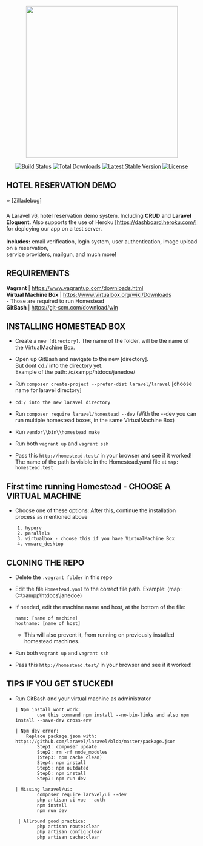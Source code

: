 <p align="center"><img src="https://res.cloudinary.com/dtfbvvkyp/image/upload/v1566331377/laravel-logolockup-cmyk-red.svg" width="400"></p>

<p align="center">
<a href="https://travis-ci.org/laravel/framework"><img src="https://travis-ci.org/laravel/framework.svg" alt="Build Status"></a>
<a href="https://packagist.org/packages/laravel/framework"><img src="https://poser.pugx.org/laravel/framework/d/total.svg" alt="Total Downloads"></a>
<a href="https://packagist.org/packages/laravel/framework"><img src="https://poser.pugx.org/laravel/framework/v/stable.svg" alt="Latest Stable Version"></a>
<a href="https://packagist.org/packages/laravel/framework"><img src="https://poser.pugx.org/laravel/framework/license.svg" alt="License"></a>
</p>

## HOTEL RESERVATION DEMO
:star:
[Zilladebug] <br/><br/> A Laravel v6, hotel reservation demo system. Including <b>CRUD</b> and <b>Laravel Eloquent.</b> 
Also supports the use of Heroku [https://dashboard.heroku.com/] for deploying our app on a test server. <br/>
<br/>
    <b>Includes:</b> email verification, login system, user authentication,
    image upload on a reservation, <br/>service providers, mailgun, and much more!

## REQUIREMENTS

<b>Vagrant</b> | https://www.vagrantup.com/downloads.html <br/>
<b>Virtual Machine Box</b> | https://www.virtualbox.org/wiki/Downloads <br/>
    - Those are required to run Homestead <br/>
<b>GitBash</b> | https://git-scm.com/download/win <br/>

## INSTALLING HOMESTEAD BOX 
- Create a `new [directory]`. The name of the folder, will be the 
  name of the VirtualMachine Box.
  
- Open up GitBash and navigate to the new [directory]. <br/> But dont cd:/ into the directory yet.
    <br/>Example of the path:
            /c/xampp/htdocs/janedoe/
            
- Run `composer create-project --prefer-dist laravel/laravel` [choose name for laravel directory]

- `cd:/ into the new laravel directory`

- Run `composer require laravel/homestead --dev` 
  (With the --dev you can run multiple homestead boxes, in the same VirtualMachine Box)
  
- Run `vendor\\bin\\homestead make`

- Run both `vagrant up` and `vagrant ssh`
- Pass this `http://homestead.test/` in your browser and see if it worked!
    <br/>The name of the path is visible in the Homestead.yaml file at `map: homestead.test`

## First time running Homestead - CHOOSE A VIRTUAL MACHINE 
- Choose one of these options:
  After this, continue the installation process as mentioned above
```
    1. hyperv
    2. parallels
    3. virtualbox - choose this if you have VirtualMachine Box
    4. vmware_desktop

```
## CLONING THE REPO
- Delete the `.vagrant folder` in this repo
- Edit the file `Homestead.yaml` to the correct file path.
    Example: (map: C:\xampp\htdocs\janedoe)
- If needed, edit the machine name and host, at the bottom of the file:<br/>
    ```
    name: [name of machine]
    hostname: [name of host]
    
    ```
    - This will also prevent it, from running on previously installed homestead machines.

- Run both `vagrant up` and `vagrant ssh`
- Pass this `http://homestead.test/` in your browser and see if it worked!   

## TIPS IF YOU GET STUCKED!
- Run GitBash and your virtual machine as administrator

    ```
    | Npm install wont work: 
            use this command npm install --no-bin-links and also npm install --save-dev cross-env
            
    | Npm dev error:
        Replace package.json with: https://github.com/laravel/laravel/blob/master/package.json
            Step1: composer update
            Step2: rm -rf node_modules
            (Step3: npm cache clean)
            Step4: npm install
            Step5: npm outdated
            Step6: npm install
            Step7: npm run dev
            
    | Missing laravel/ui: 
            composer require laravel/ui --dev
            php artisan ui vue --auth 
            npm install 
            npm run dev
            
     | Allround good practice:
            php artisan route:clear
	        php artisan config:clear
	        php artisan cache:clear
         
    ```
    
